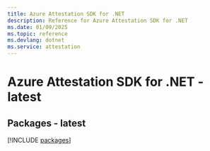 ```yaml
---
title: Azure Attestation SDK for .NET
description: Reference for Azure Attestation SDK for .NET
ms.date: 01/09/2025
ms.topic: reference
ms.devlang: dotnet
ms.service: attestation
---
```

# Azure Attestation SDK for .NET - latest
## Packages - latest
[!INCLUDE [packages](attestation-index.md)]